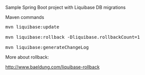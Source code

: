 Sample Spring Boot project with Liquibase DB migrations

Maven commands 

<pre>
mvn liquibase:update

mvn liquibase:rollback -Dliquibase.rollbackCount=1

mvn liquibase:generateChangeLog
</pre>

More about rollback:

http://www.baeldung.com/liquibase-rollback